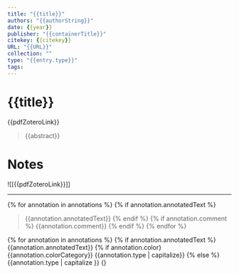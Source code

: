 ```yaml
---
title: "{{title}}"
authors: "{{authorString}}"
date: {{year}}
publisher: "{{containerTitle}}"
citekey: {{citekey}}
URL: "{{URL}}"
collection: ""
type: "{{entry.type}}"
tags: 
---
```

# {{title}}
{{pdfZoteroLink}}
> {{abstract}}

# Notes
![[{{pdfZoteroLink}}]]


----
{% for annotation in annotations %}
{% if annotation.annotatedText %}

> {{annotation.annotatedText}}
> {% endif %}
> {% if annotation.comment %}
> {{annotation.comment}}
{% endif %}
{% endfor %}


{% for annotation in annotations %}
{% if annotation.annotatedText %}
	{{annotation.annotatedText}}
	{% if annotation.color}
		{{annotation.colorCategory}} {{annotation.type | capitalize}}
	{% else %}
		{{annotation.type | capitalize }}
	{}